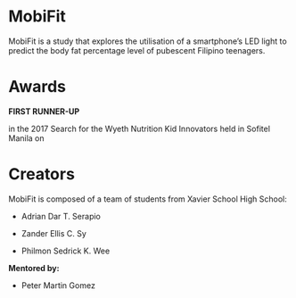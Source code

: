 # MobiFit
MobiFit is a study that explores the utilisation of a smartphone’s LED light to predict the body fat percentage level of pubescent Filipino teenagers.   

# Awards

**FIRST RUNNER-UP** 

in the 2017 Search for the Wyeth Nutrition Kid Innovators
held in Sofitel Manila on 

# Creators

MobiFit is composed of a team of students from Xavier School High School:

* Adrian Dar T. Serapio

* Zander Ellis C. Sy

* Philmon Sedrick K. Wee

**Mentored by:**

* Peter Martin Gomez

